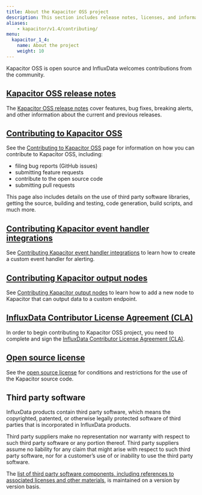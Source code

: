 ```yaml
---
title: About the Kapacitor OSS project
description: This section includes release notes, licenses, and information about contributing to the Kapacitor OSS project.
aliases:
    - kapacitor/v1.4/contributing/
menu:
  kapacitor_1_4:
    name: About the project
    weight: 10
---
```


Kapacitor OSS is open source and InfluxData welcomes contributions from the community.

## [Kapacitor OSS release notes](/kapacitor/v1.4/about_the_project/releasenotes-changelog/)

The [Kapacitor OSS release notes](/kapacitor/v1.4/about_the_project/releasenotes-changelog/) cover features, bug fixes, breaking alerts, and other information about the current and previous releases.

## [Contributing to Kapacitor OSS](https://github.com/influxdata/kapacitor/blob/master/CONTRIBUTING.md)

See the [Contributing to Kapacitor OSS](https://github.com/influxdata/kapacitor/blob/master/CONTRIBUTING.md)
page for information on how you can contribute to Kapacitor OSS, including:

* filing bug reports (GitHub issues)
* submitting feature requests
* contribute to the open source code
* submitting pull requests

This page also includes details on the use of third party software libraries, getting the source, building and testing, code generation, build scripts, and much more.

## [Contributing Kapacitor event handler integrations](/kapacitor/v1.4/about_the_project/custom_alert/)

See [Contributing Kapacitor event handler integrations](/kapacitor/v1.4/about_the_project/custom_alert/) to learn how to create a custom event handler for alerting.

## [Contributing Kapacitor output nodes](/kapacitor/v1.4/about_the_project/custom_output/)

See [Contributing Kapacitor output nodes](/kapacitor/v1.4/about_the_project/custom_output/) to learn how to add a new node to Kapacitor that can output data to a custom endpoint.

## [InfluxData Contributor License Agreement (CLA)](https://influxdata.com/community/cla/)

In order to begin contributing to Kapacitor OSS project, you need to complete and sign the [InfluxData Contributor License Agreement (CLA)](https://influxdata.com/community/cla/).


## [Open source license](https://github.com/influxdata/kapacitor/blob/master/LICENSE)

See the [open source license](https://github.com/influxdata/kapacitor/blob/master/LICENSE) for conditions and restrictions for the use of the Kapacitor source code.

## Third party software
InfluxData products contain third party software, which means the copyrighted, patented, or otherwise legally protected
software of third parties that is incorporated in InfluxData products.

Third party suppliers make no representation nor warranty with respect to such third party software or any portion thereof.
Third party suppliers assume no liability for any claim that might arise with respect to such  third party software, nor for a
customer’s use of or inability to use the  third party software.

The [list of third party software components, including references to associated licenses and other materials](https://github.com/influxdata/kapacitor/blob/master/LICENSE_OF_DEPENDENCIES.md), is maintained on a version by version basis.
